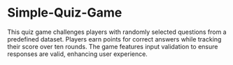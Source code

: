 # Simple-Quiz-Game
This quiz game challenges players with randomly selected questions from a predefined dataset. Players earn points for correct answers while tracking their score over ten rounds. The game features input validation to ensure responses are valid, enhancing user experience.
